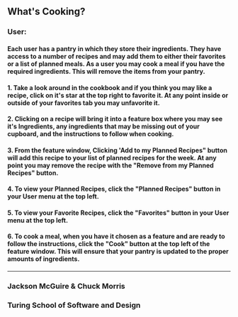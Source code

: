 ## What's Cooking?


### User:
#### Each user has a pantry in which they store their ingredients.  They have access to a number of recipes and may add them to either their favorites or a list of planned meals.  As a user you may cook a meal if you have the required ingredients.  This will remove the items from your pantry.  

#### 1. Take a look around in the cookbook and if you think you may like a recipe, click on it's star at the top right to favorite it. At any point inside or outside of your favorites tab you may unfavorite it.

#### 2. Clicking on a recipe will bring it into a feature box where you may see it's Ingredients, any ingredients that may be missing out of your cupboard, and the instructions to follow when cooking.

#### 3. From the feature window, Clicking 'Add to my Planned Recipes" button will add this recipe to your list of planned recipes for the week. At any point you may remove the recipe with the "Remove from my Planned Recipes" button.

#### 4. To view your Planned Recipes, click the "Planned Recipes" button in your User menu at the top left. 

#### 5. To view your Favorite Recipes, click the "Favorites" button in your User menu at the top left.

#### 6.  To cook a meal, when you have it chosen as a feature and are ready to follow the instructions, click the "Cook" button at the top left of the feature window.  This will ensure that your pantry is updated to the proper amounts of ingredients.

---








### Jackson McGuire & Chuck Morris
### Turing School of Software and Design
